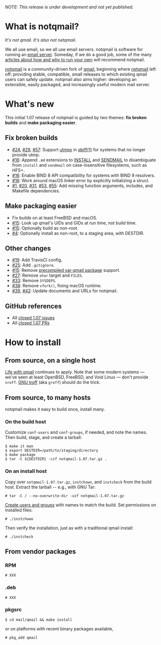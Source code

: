 _NOTE: This release is under development and not yet published._

# What is notqmail?

_It's not qmail. It's also not netqmail._

We all use email, so we all use email servers. notqmail is software for running an [email server](https://en.wikipedia.org/wiki/Message_transfer_agent). Someday, if we do a good job, some of the many [articles about how and why to run your own](https://arstechnica.com/information-technology/2014/02/how-to-run-your-own-e-mail-server-with-your-own-domain-part-1/) will recommend notqmail.

[notqmail](http://notqmail.org) is a community-driven fork of [qmail](https://cr.yp.to/qmail.html), beginning where [netqmail](http://netqmail.org) left off: providing stable, compatible, small releases to which existing qmail users can safely update. notqmail also aims higher: developing an extensible, easily packaged, and increasingly useful modern mail server.


# What's new

This initial 1.07 release of notqmail is guided by two themes: **fix broken builds** and **make packaging easier**.

## Fix broken builds

- [#24](https://github.com/notqmail/notqmail/pull/24), [#29](https://github.com/notqmail/notqmail/pull/29), [#57](https://github.com/notqmail/notqmail/pull/57): Support [utmpx](https://en.wikipedia.org/wiki/Utmp) in [qbiff(1)](https://github.com/notqmail/notqmail/blob/master/qbiff.1) for systems that no longer provide utmp.
- [#16](https://github.com/notqmail/notqmail/pull/16): Append `.md` extensions to [INSTALL](https://github.com/notqmail/notqmail/blob/master/INSTALL.md) and [SENDMAIL](https://github.com/notqmail/notqmail/blob/master/SENDMAIL.md) to disambiguate from `install` and `sendmail` on case-insensitive filesystems, such as HFS+.
- [#16](https://github.com/notqmail/notqmail/pull/16): Enable BIND 8 API compatibility for systems with BIND 9 resolvers.
- [#16](https://github.com/notqmail/notqmail/pull/16): Work around macOS linker error by explicitly initializing a struct.
- [#1](https://github.com/notqmail/notqmail/pull/1), [#20](https://github.com/notqmail/notqmail/pull/20), [#31](https://github.com/notqmail/notqmail/pull/31), [#53](https://github.com/notqmail/notqmail/pull/53), [#55](https://github.com/notqmail/notqmail/pull/55): Add missing function arguments, includes, and Makefile dependencies.

## Make packaging easier

- Fix builds on at least FreeBSD and macOS.
- [#15](https://github.com/notqmail/notqmail/pull/15): Look up qmail's UIDs and GIDs at run time, not build time.
- [#15](https://github.com/notqmail/notqmail/pull/15): Optionally build as non-root.
- [#4](https://github.com/notqmail/notqmail/pull/4): Optionally install as non-root, to a staging area, with DESTDIR.

## Other changes

- [#19](https://github.com/notqmail/notqmail/pull/19): Add TravisCI config.
- [#25](https://github.com/notqmail/notqmail/pull/25): Add `.gitignore`.
- [#15](https://github.com/notqmail/notqmail/pull/15): Remove [precompiled var-qmail package](https://cr.yp.to/qmail/var-qmail.html) support.
- [#27](https://github.com/notqmail/notqmail/pull/27): Remove `shar` target and `FILES`.
- [#33](https://github.com/notqmail/notqmail/pull/33): Remove `SYSDEPS`.
- [#38](https://github.com/notqmail/notqmail/pull/38): Remove `vfork()`, fixing macOS runtime.
- [#39](https://github.com/notqmail/notqmail/pull/39), [#42](https://github.com/notqmail/notqmail/pull/42): Update documents and URLs for notqmail.

## GitHub references

- All [closed 1.07 issues](https://github.com/notqmail/notqmail/issues?q=is%3Aissue+is%3Aclosed+milestone%3A1.07)
- All [closed 1.07 PRs](https://github.com/notqmail/notqmail/pulls?q=is%3Apr+is%3Aclosed+milestone%3A1.07)


# How to install

## From source, on a single host

[Life with qmail](http://www.lifewithqmail.org/lwq.html#installation) continues to apply. Note that some modern systems — we've seen at least OpenBSD, FreeBSD, and Void Linux — don't provide `nroff`. [GNU troff](https://www.gnu.org/software/groff/) (aka `groff`) should do the trick.

## From source, to many hosts

notqmail makes it easy to build once, install many.

### On the build host

Customize `conf-users` and `conf-groups`, if needed, and note the names. Then build, stage, and create a tarball:

    $ make it man
    $ export DESTDIR=/path/to/staging/directory
    $ make package
    $ tar -C ${DESTDIR} -czf notqmail-1.07.tar.gz .


### On an install host

Copy over `notqmail-1.07.tar.gz`, `instchown`, and `instcheck` from the build host. Extract the tarball -- e.g., with GNU Tar:

    # tar -C / --no-overwrite-dir -xzf notqmail-1.07.tar.gz

[Create users and groups](https://github.com/notqmail/notqmail/blob/master/INSTALL.ids) with names to match the build. Set permissions on installed files:

    # ./instchown

Then verify the installation, just as with a traditional qmail install:

    # ./instcheck

## From vendor packages

### RPM

    # XXX

### .deb

    # XXX

### pkgsrc

    $ cd mail/qmail && make install

or on platforms with recent binary packages available,

    # pkg_add qmail